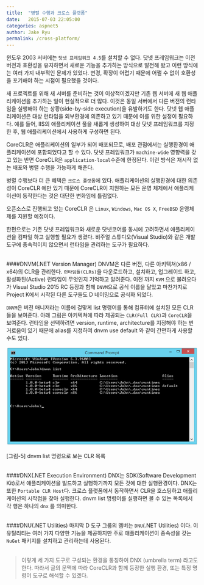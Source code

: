 ```yaml
---
title:  "병렬 수행과 크로스 플랫폼"
date:   2015-07-03 22:05:00
categories: aspnet5
author: Jake Ryu
permalink: /cross-platform/
---
```


윈도우 2003 서버에는 `닷넷 프레임워크 4.5`를 설치할 수 없다. 닷넷 프레임워크는 이전 버전과 호환성을 유지하면서 새로운 기능을 추가하는 방식으로 발전해 왔고 이런 방식에는 여러 가지 내부적인 문제가 있었다. 변경, 확장이 어렵기 때문에 어쩔 수 없이 호환성을 포기해야 하는 시점이 필요했을 것이다.

새 프로젝트를 위해 새 서버를 준비하는 것이 이상적이겠지만 기존 웹 서버에 새 웹 애플리케이션을 추가하는 일이 현실적으로 더 많다. 이것은 동일 서버에서 다른 버전의 런타임을 실행해야 하는 상황(side-by-side execution)을 유발하기도 한다. 닷넷 웹 애플리케이션은 대상 런타임을 외부환경에 의존하고 있기 때문에 이를 위한 설정이 필요하다. 예를 들어, IIS의 애플리케이션 풀을 새롭게 생성하여 대상 닷넷 프레임워크를 지정한 후, 웹 애플리케이션에서 사용하게 구성하면 된다.

CoreCLR은 애플리케이션의 일부가 되어 배포되므로, 배포 관점에서는 실행환경이 애플리케이션에 포함되었다고 할 수 있다. 닷넷 프레임워크가 `machine-wide` 영향력을 갖고 있는 반면 CoreCLR은 `application-local`수준에 한정된다. 이런 방식은 재시작 없는 배포와 병렬 수행을 가능하게 해준다.

병렬 수행보다 더 큰 혜택은 `크로스 플랫폼`에 있다. 애플리케이션의 실행환경에 대한 의존성이 CoreCLR 에만 있기 때문에 CoreCLR이 지원하는 모든 운영 체제에서 애플리케이션이 동작한다는 것은 대단한 변화임에 틀림없다.

오픈소스로 진행되고 있는 CoreCLR 은 `Linux`, `Windows`, `Mac OS X`, `FreeBSD` 운영체제를 지원할 예정이다. 

한편으로는 기존 닷넷 프레임워크와 새로운 닷넷코어를 동시에 고려하면서 애플리케이션을 컴파일 하고 실행할 필요가 생겼다. 비주얼 스튜디오(Visual Studio)와 같은 개발 도구에 종속적이지 않으면서 런타임을 관리하는 도구가 필요하다.<br /><br />


####DNVM(.NET Version Manager)
DNVM은 다른 버전, 다른 아키텍쳐(x86 / x64)의 CLR을 관리한다. `런타임들(CLRs)`을 다운로드하고, 설치하고, 업그레이드 하고, 활성화된(Active) 런타임이 무엇인지 기억하고 알려준다. 이전 까지 `KVM` 으로 불려오다가 Visual Studio 2015 RC 등장과 함께 `DNVM`으로 공식 이름을 달았고 마찬가지로 Project K에서 시작된 다른 도구들도 D 네이밍으로 공식화 되었다. 

`DNVM`은 버전 매니저라는 이름에 걸맞게 list 명령어를 통해 컴퓨터에 설치된 모든 CLR들을 보여준다. 아래 그림은 아키텍쳐에 따라 제공되는 `CLR(Full CLR)`과 `CoreCLR`을 보여준다. 런타임을 선택하려면 version, runtime, architecture를 지정해야 하는 번거로움이 있기 때문에 alias를 지정하여 dnvm use default 와 같이 간편하게 사용할 수도 있다.

![dnvm list 명령으로 보는CLR 목록](/assets/aspnet5/dnvm-list.png)

[그림-5] dnvm list 명령으로 보는 CLR 목록<br /><br />

####DNX(.NET Execution Environment)
DNX는 SDK(Software Development Kit)로서 애플리케이션을 빌드하고 실행하기까지 모든 것에 대한 실행환경이다. DNX는 또한 `Portable CLR Host`다. 크로스 플랫폼에서 동작하면서 CLR을 호스팅하고 애플리케이션의 시작점을 찾아 실행한다. dnvm list 명령어를 실행하면 볼 수 있는 목록에서 각 행은 하나의 `dnx` 를 의미한다.<br /><br />

####DNU(.NET Utilities)
마지막 D 도구 그룹의 멤버는 `DNU`(.NET Utilities) 이다. 이 유틸리티는 여러 가지 다양한 기능을 제공하지만 주로 애플리케이션이 종속성을 갖는 `NuGet` 패키지를 설치하고 관리하는데 사용된다. <br /><br />

>이렇게 세 가지 도구로 구성되는 환경을 통칭하여 DNX (umbrella term) 라고도 한다. 따라서 글의 문맥에 따라 CoreCLR과 함께 등장한 실행 환경, 또는 특정 명령어 도구로 해석할 수 있겠다.

